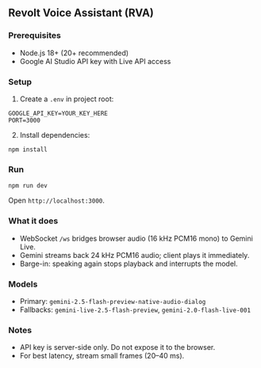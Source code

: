 ## Revolt Voice Assistant (RVA)

### Prerequisites
- Node.js 18+ (20+ recommended)
- Google AI Studio API key with Live API access

### Setup
1. Create a `.env` in project root:
```
GOOGLE_API_KEY=YOUR_KEY_HERE
PORT=3000
```
2. Install dependencies:
```
npm install
```

### Run
```
npm run dev
```
Open `http://localhost:3000`.

### What it does
- WebSocket `/ws` bridges browser audio (16 kHz PCM16 mono) to Gemini Live.
- Gemini streams back 24 kHz PCM16 audio; client plays it immediately.
- Barge-in: speaking again stops playback and interrupts the model.

### Models
- Primary: `gemini-2.5-flash-preview-native-audio-dialog`
- Fallbacks: `gemini-live-2.5-flash-preview`, `gemini-2.0-flash-live-001`

### Notes
- API key is server-side only. Do not expose it to the browser.
- For best latency, stream small frames (20–40 ms).



